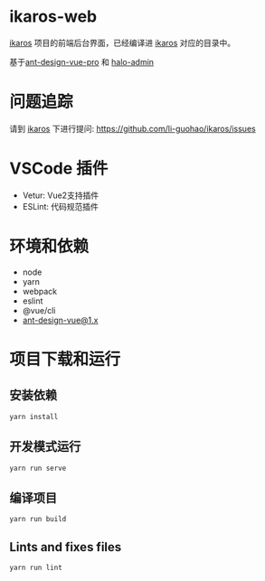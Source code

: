 # ikaros-web
[ikaros](https://github.com/li-guohao/ikaros) 项目的前端后台界面，已经编译进 [ikaros](https://github.com/li-guohao/ikaros) 对应的目录中。

基于[ant-design-vue-pro](https://github.com/vueComponent/ant-design-vue-pro) 和 [halo-admin](https://github.com/halo-dev/console)

# 问题追踪
请到 [ikaros](https://github.com/li-guohao/ikaros) 下进行提问: https://github.com/li-guohao/ikaros/issues 

# VSCode 插件
- Vetur: Vue2支持插件
- ESLint: 代码规范插件

# 环境和依赖
- node
- yarn
- webpack
- eslint
- @vue/cli
- ant-design-vue@1.x

# 项目下载和运行

## 安装依赖
``` shell
yarn install
```

## 开发模式运行

``` shell
yarn run serve
```

## 编译项目
``` shell
yarn run build
```


## Lints and fixes files
``` shell
yarn run lint
```
